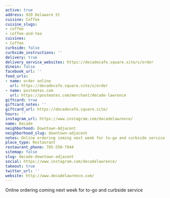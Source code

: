 ```yaml
---
active: true
address: 920 Delaware St
cuisine: Coffee
cuisine_slugs:
- coffee
- coffee-and-tea
cuisines:
- Coffee
curbside: false
curbside_instructions: ''
delivery: true
delivery_service_websites: https://decadecafe.square.site/s/order
dinein: false
facebook_url: ''
food_urls:
- name: order online
  url: https://decadecafe.square.site/s/order
- name: postmates.com
  url: https://postmates.com/merchant/decade-lawrence
giftcard: true
giftcard_notes: ''
giftcard_url: https://decadecafe.square.site/
hours: ''
instagram_url: https://www.instagram.com/decadelawrence/
name: Decade
neighborhood: Downtown-Adjacent
neighborhood_slug: downtown-adjacent
notes: Online ordering coming next week for to-go and curbside service
place_type: Restaurant
restaurant_phone: 785-550-7944
sitemap: false
slug: decade-downtown-adjacent
social: https://www.instagram.com/decadelawrence/
takeout: true
twitter_url: ''
website: http://www.decadelawrence.com/
---
```


Online ordering coming next week for to-go and curbside service